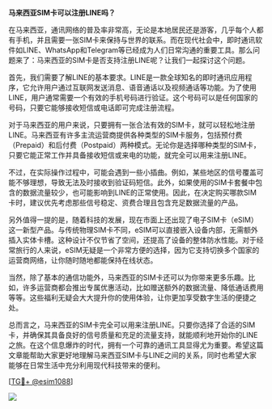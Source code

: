 **马来西亚SIM卡可以注册LINE吗？**

在马来西亚，通讯网络的普及率非常高，无论是本地居民还是游客，几乎每个人都有手机，并且需要一张SIM卡来保持与世界的联系。而在现代社会中，即时通讯软件如LINE、WhatsApp和Telegram等已经成为人们日常沟通的重要工具。那么问题来了：马来西亚的SIM卡是否支持注册LINE呢？让我们一起探讨这个问题。

首先，我们需要了解LINE的基本要求。LINE是一款全球知名的即时通讯应用程序，它允许用户通过互联网发送消息、语音通话以及视频通话等功能。为了使用LINE，用户通常需要一个有效的手机号码进行验证。这个号码可以是任何国家的号码，只要它能够接收短信或电话即可完成注册流程。

对于马来西亚的用户来说，只要拥有一张合法有效的SIM卡，就可以轻松地注册LINE。马来西亚有许多主流运营商提供各种类型的SIM卡服务，包括预付费（Prepaid）和后付费（Postpaid）两种模式。无论你是选择哪种类型的SIM卡，只要它能正常工作并具备接收短信或来电的功能，就完全可以用来注册LINE。

不过，在实际操作过程中，可能会遇到一些小插曲。例如，某些地区的信号覆盖可能不够理想，导致无法及时接收到验证码短信。此外，如果使用的SIM卡套餐中包含的数据流量较少，也可能影响到LINE的正常使用。因此，在决定购买哪款SIM卡时，建议优先考虑那些信号稳定、资费合理且包含充足数据流量的产品。

另外值得一提的是，随着科技的发展，现在市面上还出现了电子SIM卡（eSIM）这一新型产品。与传统物理SIM卡不同，eSIM可以直接嵌入设备内部，无需额外插入实体卡槽。这种设计不仅节省了空间，还提高了设备的整体防水性能。对于经常旅行的人来说，eSIM无疑是一个非常方便的选择，因为它支持切换多个国家的运营商网络，让你随时随地都能保持在线状态。

当然，除了基本的通信功能外，马来西亚的SIM卡还可以为你带来更多乐趣。比如，许多运营商都会推出专属优惠活动，比如赠送额外的数据流量、降低通话费用等等。这些福利无疑会大大提升你的使用体验，让你更加享受数字生活的便捷之处。

总而言之，马来西亚的SIM卡完全可以用来注册LINE。只要你选择了合适的SIM卡，并确保其具备良好的信号质量和充足的流量支持，就能顺利地开始你的LINE之旅。在这个信息爆炸的时代，拥有一个可靠的通讯工具显得尤为重要。希望这篇文章能帮助大家更好地理解马来西亚SIM卡与LINE之间的关系，同时也希望大家能够在日常生活中充分利用现代科技带来的便利。

[[TG💪+ @esim1088](https://t.me/s/esim1088)]

![](https://i.postimg.cc/4NQfJmqS/Snipaste-2025-05-13-00-14-12.png)